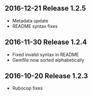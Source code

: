 ## 2016-12-21 Release 1.2.5

* Metadata update
* README syntax fixes

## 2016-11-30 Release 1.2.4

* Fixed invalid syntax in README
* Gemfile now sorted alphabetically

## 2016-10-20 Release 1.2.3

* Rubocop fixes
